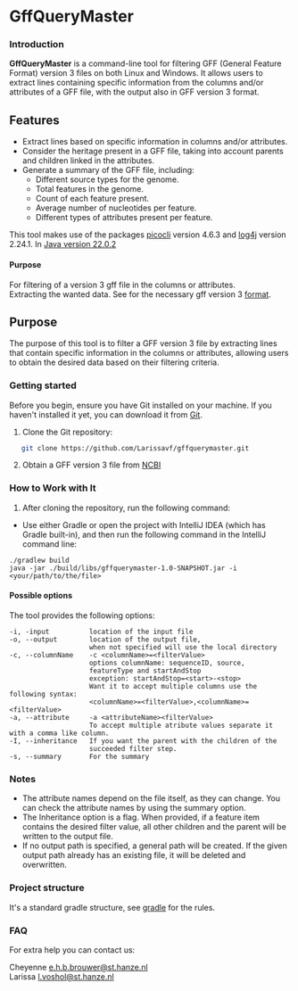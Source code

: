 # GffQueryMaster
### Introduction
**GffQueryMaster** is a command-line tool for filtering GFF (General Feature Format) version 3 files on both Linux and Windows. It allows users to extract lines containing specific information from the columns and/or attributes of a GFF file, with the output also in GFF version 3 format.

## Features  
- Extract lines based on specific information in columns and/or attributes.
- Consider the heritage present in a GFF file, taking into account parents and children linked in the attributes.
- Generate a summary of the GFF file, including:
  - Different source types for the genome.
  - Total features in the genome.
  - Count of each feature present.
  - Average number of nucleotides per feature.
  - Different types of attributes present per feature.

This tool makes use of the packages [picocli](https://picocli.info/) version 4.6.3 and [log4j](https://logging.apache.org/log4j/2.x/index.html) version 2.24.1.
In [Java version 22.0.2](https://www.oracle.com/java/technologies/javase/jdk22-archive-downloads.html)

#### Purpose
For filtering of a version 3 gff file in the columns or attributes.   
Extracting the wanted data. See for the necessary gff version 3 [format](https://www.ensembl.org/info/website/upload/gff.html?redirect=no).

## Purpose
The purpose of this tool is to filter a GFF version 3 file by extracting lines that contain specific information in the columns or attributes, allowing users to obtain the desired data based on their filtering criteria.

### Getting started
Before you begin, ensure you have Git installed on your machine. If you haven't installed it yet, you can download it from [Git](https://git-scm.com/).

1. Clone the Git repository:
```bash
   git clone https://github.com/Larissavf/gffquerymaster.git
```
2. Obtain a GFF version 3 file from [NCBI](https://www.ncbi.nlm.nih.gov/datasets/)

### How to Work with It
1. After cloning the repository, run the following command:
- Use either Gradle or open the project with IntelliJ IDEA (which has Gradle built-in), and then run the following command in the IntelliJ command line:

```
./gradlew build
java -jar ./build/libs/gffquerymaster-1.0-SNAPSHOT.jar -i <your/path/to/the/file>
```
#### Possible options
The tool provides the following options:

    -i, -input          location of the input file
    -o, --output        location of the output file, 
                        when not specified will use the local directory
    -c, --columnName    -c <columnName>=<filterValue>
                        options columnName: sequenceID, source, 
                        featureType and startAndStop
                        exception: startAndStop=<start>-<stop>
                        Want it to accept multiple columns use the following syntax: 
                        <columnName>=<filterValue>,<columnName>=<filterValue>
    -a, --attribute     -a <attributeName><filterValue>  
                        To accept multiple atribute values separate it with a comma like column.
    -I, --inheritance   If you want the parent with the children of the 
                        succeeded filter step.
    -s, --summary       For the summary

### Notes

- The attribute names depend on the file itself, as they can change. You can check the attribute names by using the summary option.
- The Inheritance option is a flag. When provided, if a feature item contains the desired filter value, all other children and the parent will be written to the output file.
- If no output path is specified, a general path will be created. If the given output path already has an existing file, it will be deleted and overwritten.

### Project structure

It's a standard gradle structure, see [gradle](https://docs.gradle.org/current/userguide/organizing_gradle_projects.html) for the rules.

### FAQ
For extra help you can contact us:  

Cheyenne e.h.b.brouwer@st.hanze.nl  
Larissa l.voshol@st.hanze.nl

